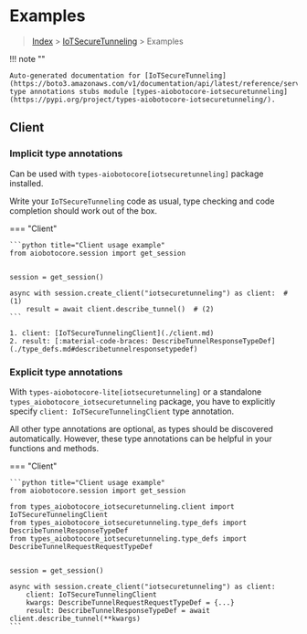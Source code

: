 # Examples

> [Index](../README.md) > [IoTSecureTunneling](./README.md) > Examples

!!! note ""

    Auto-generated documentation for [IoTSecureTunneling](https://boto3.amazonaws.com/v1/documentation/api/latest/reference/services/iotsecuretunneling.html#IoTSecureTunneling)
    type annotations stubs module [types-aiobotocore-iotsecuretunneling](https://pypi.org/project/types-aiobotocore-iotsecuretunneling/).

## Client

### Implicit type annotations

Can be used with `types-aiobotocore[iotsecuretunneling]` package installed.

Write your `IoTSecureTunneling` code as usual,
type checking and code completion should work out of the box.



=== "Client"

    ```python title="Client usage example"
    from aiobotocore.session import get_session


    session = get_session()

    async with session.create_client("iotsecuretunneling") as client:  # (1)
        result = await client.describe_tunnel()  # (2)
    ```

    1. client: [IoTSecureTunnelingClient](./client.md)
    2. result: [:material-code-braces: DescribeTunnelResponseTypeDef](./type_defs.md#describetunnelresponsetypedef) 






### Explicit type annotations

With `types-aiobotocore-lite[iotsecuretunneling]`
or a standalone `types_aiobotocore_iotsecuretunneling` package, you have to explicitly specify
`client: IoTSecureTunnelingClient` type annotation.

All other type annotations are optional, as types should be discovered automatically.
However, these type annotations can be helpful in your functions and methods.


=== "Client"

    ```python title="Client usage example"
    from aiobotocore.session import get_session

    from types_aiobotocore_iotsecuretunneling.client import IoTSecureTunnelingClient
    from types_aiobotocore_iotsecuretunneling.type_defs import DescribeTunnelResponseTypeDef
    from types_aiobotocore_iotsecuretunneling.type_defs import DescribeTunnelRequestRequestTypeDef


    session = get_session()

    async with session.create_client("iotsecuretunneling") as client:
        client: IoTSecureTunnelingClient
        kwargs: DescribeTunnelRequestRequestTypeDef = {...}
        result: DescribeTunnelResponseTypeDef = await client.describe_tunnel(**kwargs)
    ```




